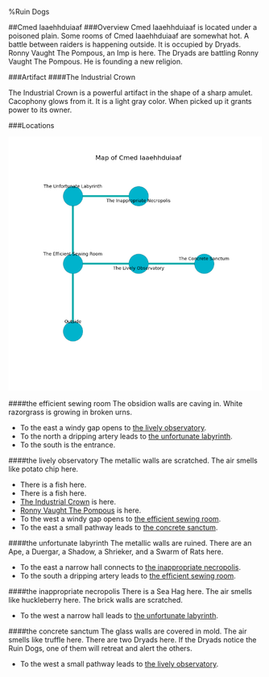%Ruin Dogs

##Cmed Iaaehhduiaaf
###Overview
Cmed Iaaehhduiaaf is located under a poisoned plain. Some rooms of Cmed Iaaehhduiaaf are somewhat hot. A battle between raiders is happening outside. It is occupied by Dryads. <a name="Ronny-Vaught-The-Pompous"></a>Ronny Vaught The Pompous, an Imp is here. The Dryads are battling Ronny Vaught The Pompous. He  is founding a new religion. 



###Artifact
####<a name="The-Industrial-Crown"></a>The Industrial Crown


The Industrial Crown is a powerful artifact in the shape of a sharp amulet. Cacophony glows from it. It is a light gray color. When picked up it grants power to its owner. 





###Locations


![](../v2/images/Cmed-Iaaehhduiaaf.png)

####<a name="the-efficient-sewing-room"></a>the efficient sewing room
The obsidion walls are caving in. White razorgrass is growing in broken urns. 



* To the east a windy gap opens to [the lively observatory](#the-lively-observatory).
* To the north a dripping artery leads to [the unfortunate labyrinth](#the-unfortunate-labyrinth).
* To the south is the entrance.


####<a name="the-lively-observatory"></a>the lively observatory
The metallic walls are scratched. The air smells like potato chip here. 



* There is a fish here.
* There is a fish here.
* [The Industrial Crown](#The-Industrial-Crown) is here.
* [Ronny Vaught The Pompous](#Ronny-Vaught-The-Pompous) is here.
* To the west a windy gap opens to [the efficient sewing room](#the-efficient-sewing-room).
* To the east a small pathway leads to [the concrete sanctum](#the-concrete-sanctum).


####<a name="the-unfortunate-labyrinth"></a>the unfortunate labyrinth
The metallic walls are ruined. There are an Ape, a Duergar, a Shadow, a Shrieker, and a Swarm of Rats here. 



* To the east a narrow hall connects to [the inappropriate necropolis](#the-inappropriate-necropolis).
* To the south a dripping artery leads to [the efficient sewing room](#the-efficient-sewing-room).


####<a name="the-inappropriate-necropolis"></a>the inappropriate necropolis
There is a Sea Hag here. The air smells like huckleberry here. The brick walls are scratched. 



* To the west a narrow hall leads to [the unfortunate labyrinth](#the-unfortunate-labyrinth).


####<a name="the-concrete-sanctum"></a>the concrete sanctum
The glass walls are covered in mold. The air smells like truffle here. There are two Dryads here. If the Dryads notice the Ruin Dogs, one of them will retreat and alert the others. 



* To the west a small pathway leads to [the lively observatory](#the-lively-observatory).


